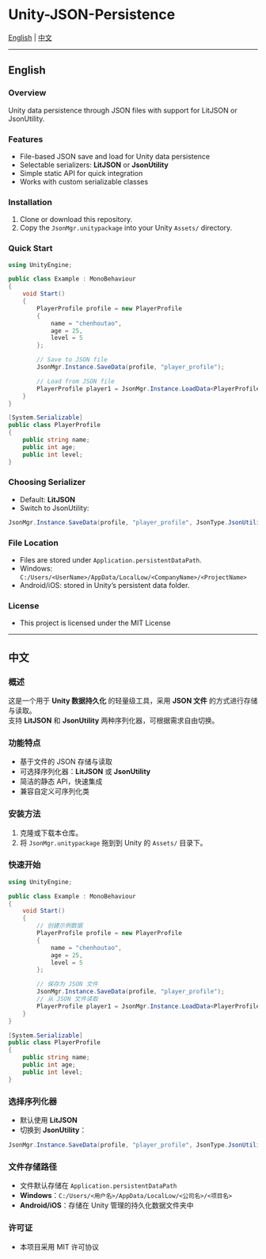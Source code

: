 # Unity-JSON-Persistence

[English](#english) | [中文](#中文)

---

## English

### Overview
Unity data persistence through JSON files with support for LitJSON or JsonUtility.

### Features
- File-based JSON save and load for Unity data persistence  
- Selectable serializers: **LitJSON** or **JsonUtility**  
- Simple static API for quick integration  
- Works with custom serializable classes  

### Installation
1. Clone or download this repository.  
2. Copy the `JsonMgr.unitypackage` into your Unity `Assets/` directory.  

### Quick Start
```csharp
using UnityEngine;

public class Example : MonoBehaviour
{
    void Start()
    {
        PlayerProfile profile = new PlayerProfile
        {
            name = "chenhoutao",
            age = 25,
            level = 5
        };

        // Save to JSON file
        JsonMgr.Instance.SaveData(profile, "player_profile");

        // Load from JSON file
        PlayerProfile player1 = JsonMgr.Instance.LoadData<PlayerProfile>("player_profile");
    }
}

[System.Serializable]
public class PlayerProfile
{
    public string name;
    public int age;
    public int level;
}
```

### Choosing Serializer
- Default: **LitJSON**  
- Switch to JsonUtility:
```csharp
JsonMgr.Instance.SaveData(profile, "player_profile", JsonType.JsonUtility);
```

### File Location
- Files are stored under `Application.persistentDataPath`.  
- Windows: `C:/Users/<UserName>/AppData/LocalLow/<CompanyName>/<ProjectName>`  
- Android/iOS: stored in Unity’s persistent data folder.

### License
- This project is licensed under the MIT License
---
## 中文

### 概述
这是一个用于 **Unity 数据持久化** 的轻量级工具，采用 **JSON 文件** 的方式进行存储与读取。  
支持 **LitJSON** 和 **JsonUtility** 两种序列化器，可根据需求自由切换。

### 功能特点
- 基于文件的 JSON 存储与读取  
- 可选择序列化器：**LitJSON** 或 **JsonUtility**  
- 简洁的静态 API，快速集成  
- 兼容自定义可序列化类

### 安装方法
1. 克隆或下载本仓库。  
2. 将 `JsonMgr.unitypackage` 拖到到 Unity 的 `Assets/` 目录下。  

### 快速开始
```csharp
using UnityEngine;

public class Example : MonoBehaviour
{
    void Start()
    {
        // 创建示例数据
        PlayerProfile profile = new PlayerProfile
        {
            name = "chenhoutao",
            age = 25,
            level = 5
        };

        // 保存为 JSON 文件
        JsonMgr.Instance.SaveData(profile, "player_profile");
        // 从 JSON 文件读取
        PlayerProfile player1 = JsonMgr.Instance.LoadData<PlayerProfile>("player_profile");
    }
}

[System.Serializable]
public class PlayerProfile
{
    public string name;
    public int age;
    public int level;
}
```

### 选择序列化器
- 默认使用 **LitJSON**  
- 切换到 **JsonUtility**：
```csharp
JsonMgr.Instance.SaveData(profile, "player_profile", JsonType.JsonUtility);
```

### 文件存储路径
- 文件默认存储在 `Application.persistentDataPath`
- **Windows**：`C:/Users/<用户名>/AppData/LocalLow/<公司名>/<项目名>`  
- **Android/iOS**：存储在 Unity 管理的持久化数据文件夹中

### 许可证
- 本项目采用 MIT 许可协议
